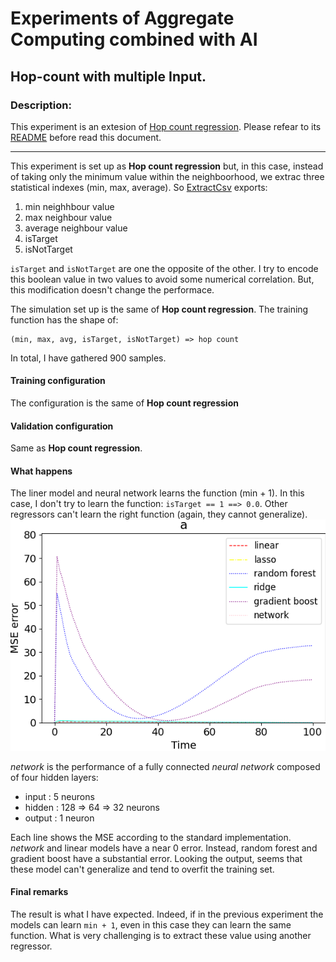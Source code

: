 # Experiments of Aggregate Computing combined with AI 

## Hop-count with multiple Input.

### Description:

This experiment is an extesion of [Hop count regression](https://github.com/cric96/experiments-ac-with-learning/tree/hop-count-regression). Please refear to its [README](https://github.com/cric96/experiments-ac-with-learning/tree/hop-count-regression#readme) before read this document.

---

This experiment is set up as **Hop count regression** but, in this case, instead of taking only the minimum value within the neighboorhood, we extrac three statistical indexes (min, max, average). So [ExtractCsv](src/main/scala/it/unibo/alchemist/model/implementations/actions/ExtractCsv.scala) exports:
1. min neighhbour value
2. max neighbour value
3. average neighbour value
4. isTarget
5. isNotTarget

`isTarget` and `isNotTarget` are one the opposite of the other. I try to encode this boolean value in two values to avoid some numerical correlation. But, this modification doesn't change the performace.

The simulation set up is the same of **Hop count regression**.
The training function has the shape of:
```  
(min, max, avg, isTarget, isNotTarget) => hop count
```
In total, I have gathered 900 samples.
#### Training configuration
The configuration is the same of **Hop count regression**
#### Validation configuration
Same as **Hop count regression**.
#### What happens
The liner model and neural network learns the function (min + 1). In this case, I don't try to learn the function: `isTarget == 1 ==> 0.0`.
Other regressors can't learn the right function (again, they cannot generalize).
![Result](assets/plot/model-comparison.png)

*network* is the performance of a fully connected *neural network* composed of four hidden layers:
- input : 5 neurons
- hidden : 128 => 64 => 32 neurons
- output : 1 neuron

Each line shows the MSE according to the standard implementation. *network* and linear models have a near 0 error. 
Instead, random forest and gradient boost have a substantial error. Looking the output, seems that these model can't generalize and
tend to overfit the training set.
#### Final remarks
The result is what I have expected. Indeed, if in the previous experiment the models can learn `min + 1`, even in this case they can learn the same function. What is very challenging is to extract these value using another regressor. 
